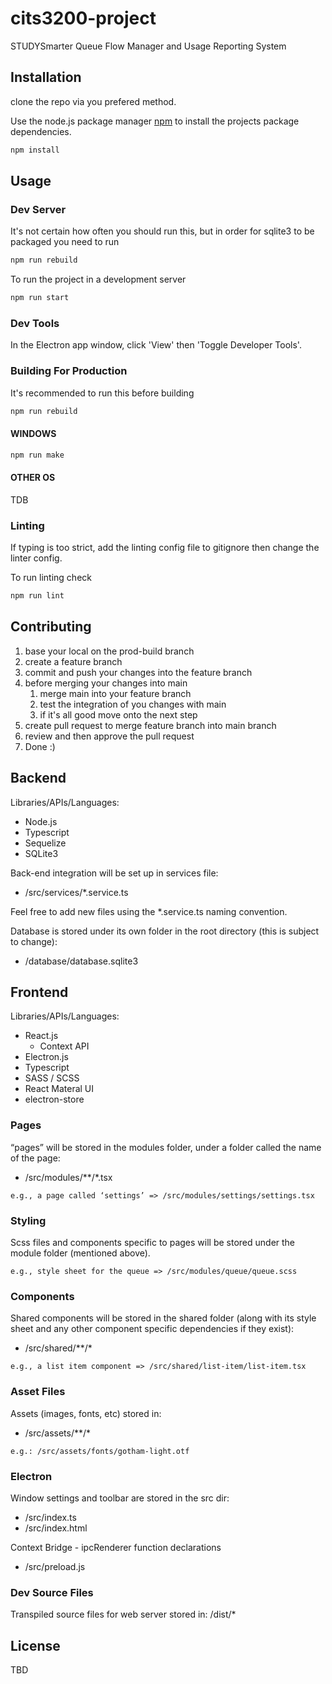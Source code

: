 # cits3200-project

STUDYSmarter Queue Flow Manager and Usage Reporting System

## Installation

clone the repo via you prefered method. 

Use the node.js package manager [npm](https://www.npmjs.com/) to install the projects package dependencies.

```bash
npm install
```

## Usage

### Dev Server
It's not certain how often you should run this, but in order for sqlite3 to be packaged you need to run
```bash
npm run rebuild
```

To run the project in a development server
```bash
npm run start
```

### Dev Tools
In the Electron app window, click 'View' then 'Toggle Developer Tools'.

### Building For Production
It's recommended to run this before building
```bash
npm run rebuild
```

#### WINDOWS
```bash
npm run make
```

#### OTHER OS
TDB

### Linting
If typing is too strict, add the linting config file to gitignore then change the linter config. 

To run linting check
```bash
npm run lint 
```


## Contributing

1. base your local on the prod-build branch
2. create a feature branch
3. commit and push your changes into the feature branch
4. before merging your changes into main
    1. merge main into your feature branch
    2. test the integration of you changes with main
    3. if it's all good move onto the next step 
6. create pull request to merge feature branch into main branch
7. review and then approve the pull request
8. Done :)

## Backend

Libraries/APIs/Languages:
* Node.js 
* Typescript
* Sequelize
* SQLite3

Back-end integration will be set up in services file:

* /src/services/*.service.ts

Feel free to add new files using the *.service.ts naming convention. 

Database is stored under its own folder in the root directory (this is subject to change): 
* /database/database.sqlite3

## Frontend

Libraries/APIs/Languages:
* React.js 
    * Context API
* Electron.js
* Typescript
* SASS / SCSS
* React Materal UI
* electron-store

### Pages

“pages” will be stored in the modules folder, under a folder called the name of the page: 	 

* /src/modules/**/*.tsx 

```
e.g., a page called ‘settings’ => /src/modules/settings/settings.tsx 
```

### Styling
Scss files and components specific to pages will be stored under the module folder (mentioned above). 

```
e.g., style sheet for the queue => /src/modules/queue/queue.scss
```

### Components
Shared components will be stored in the shared folder (along with its style sheet and any other component specific dependencies if they exist): 
* /src/shared/**/*

```
e.g., a list item component => /src/shared/list-item/list-item.tsx
```

### Asset Files
Assets (images, fonts, etc) stored in: 
* /src/assets/**/* 

```
e.g.: /src/assets/fonts/gotham-light.otf 
```

### Electron
Window settings and toolbar are stored in the src dir: 
* /src/index.ts
* /src/index.html

Context Bridge - ipcRenderer function declarations
* /src/preload.js

### Dev Source Files
Transpiled source files for web server stored in: /dist/* 

## License
TBD
